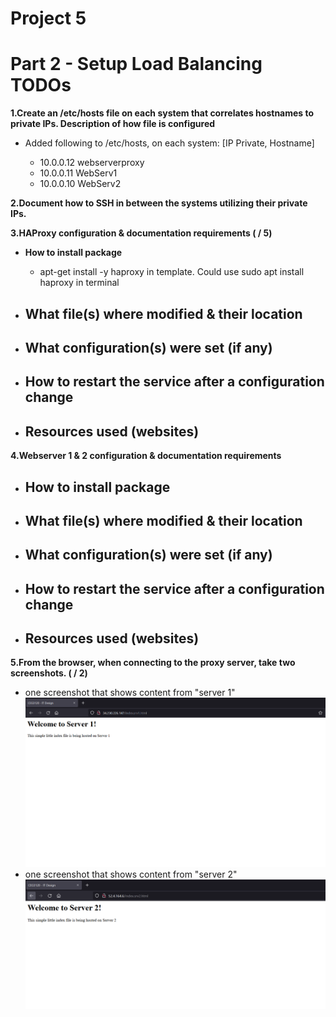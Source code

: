 # Project 5

# Part 2 - Setup Load Balancing TODOs

**1.Create an /etc/hosts file on each system that correlates hostnames to private IPs. Description of how file is configured**

- Added following to /etc/hosts, on each system: [IP Private, Hostname]

    - 10.0.0.12 webserverproxy
    - 10.0.0.11 WebServ1
    - 10.0.0.10 WebServ2

**2.Document how to SSH in between the systems utilizing their private IPs.**

**3.HAProxy configuration & documentation requirements ( / 5)**

 - **How to install package**
    - apt-get install -y haproxy in template. Could use sudo apt install haproxy in terminal

 - **What file(s) where modified & their location**
    -

 - **What configuration(s) were set (if any)**
    -

-  **How to restart the service after a configuration change**
    -

- **Resources used (websites)**
    - 

**4.Webserver 1 & 2 configuration & documentation requirements**

- **How to install package**
    -
- **What file(s) where modified & their location**
    -
- **What configuration(s) were set (if any)**
    -
- **How to restart the service after a configuration change**
    -
- **Resources used (websites)**
    - 

**5.From the browser, when connecting to the proxy server, take two screenshots. ( / 2)**
- one screenshot that shows content from "server 1"
![server1](server1.png)
- one screenshot that shows content from "server 2"
![server1](server2.png)







